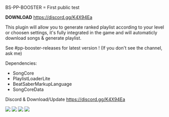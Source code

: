 BS-PP-BOOSTER = First public test

**DOWNLOAD** https://discord.gg/K4X94Ea

This plugin will allow you to generate ranked playlist according to your level or choosen settings, it's fully integrated in the game and will automaticly download songs & generate playlist.

See #pp-booster-releases for latest version ! (If you don't see the channel, ask me)

Dependencies:
- SongCore
- PlaylistLoaderLite
- BeatSaberMarkupLanguage
- SongCoreData

Discord & Download/Update
https://discord.gg/K4X94Ea

![](https://puu.sh/GwF0R/0b8cb4cced.png)
![](https://puu.sh/GwFp5/c2e83d08dc.jpg)
![](https://puu.sh/GwFpv/0f7cabc61e.jpg)
![](https://puu.sh/GwFq0/070eedf129.jpg)
